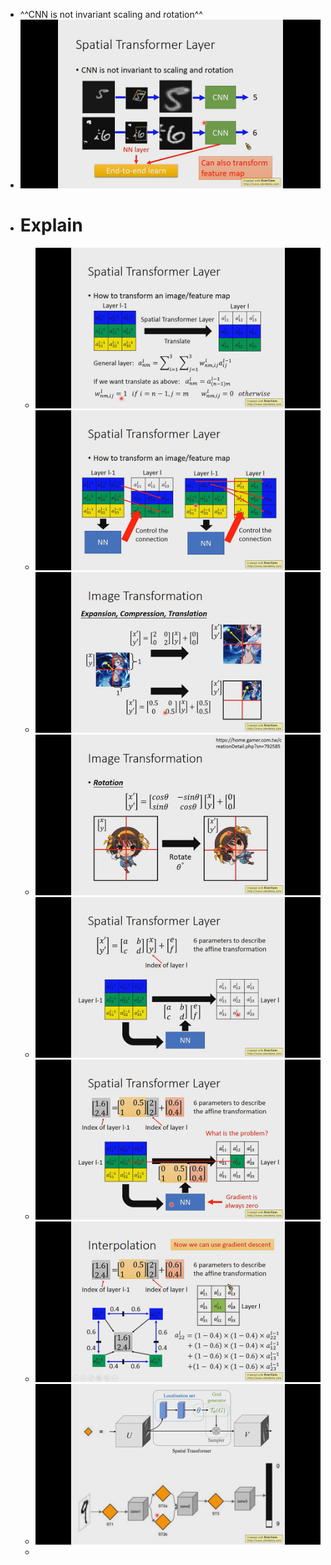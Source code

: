 - ^^CNN is not invariant scaling and rotation^^
- ![image.png](../assets/image_1701705896960_0.png)
- # Explain
	- ![image.png](../assets/image_1701916848104_0.png)
	- ![image.png](../assets/image_1701916795223_0.png)
	- ![image.png](../assets/image_1701916984328_0.png)
	- ![image.png](../assets/image_1701917095407_0.png)
	- ![image.png](../assets/image_1701917178931_0.png)
	- ![image.png](../assets/image_1701917596694_0.png)
	- ![image.png](../assets/image_1701917906807_0.png)
	- ![image.png](../assets/image_1701918051285_0.png)
	-